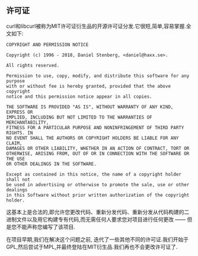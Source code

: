 
## 许可证

curl和libcurl被称为MIT许可证衍生品的开源许可证分发.它很短,简单,容易掌握.全文如下:

```
COPYRIGHT AND PERMISSION NOTICE

Copyright (c) 1996 - 2018, Daniel Stenberg, <daniel@haxx.se>.

All rights reserved.

Permission to use, copy, modify, and distribute this software for any purpose
with or without fee is hereby granted, provided that the above copyright
notice and this permission notice appear in all copies.

THE SOFTWARE IS PROVIDED "AS IS", WITHOUT WARRANTY OF ANY KIND, EXPRESS OR
IMPLIED, INCLUDING BUT NOT LIMITED TO THE WARRANTIES OF MERCHANTABILITY,
FITNESS FOR A PARTICULAR PURPOSE AND NONINFRINGEMENT OF THIRD PARTY RIGHTS. IN
NO EVENT SHALL THE AUTHORS OR COPYRIGHT HOLDERS BE LIABLE FOR ANY CLAIM,
DAMAGES OR OTHER LIABILITY, WHETHER IN AN ACTION OF CONTRACT, TORT OR
OTHERWISE, ARISING FROM, OUT OF OR IN CONNECTION WITH THE SOFTWARE OR THE USE
OR OTHER DEALINGS IN THE SOFTWARE.

Except as contained in this notice, the name of a copyright holder shall not
be used in advertising or otherwise to promote the sale, use or other dealings
in this Software without prior written authorization of the copyright holder.
```

这基本上是合法的,即允许您更改代码、重新分发代码、重新分发从代码构建的二进制文件以及用它构建专有代码,而无需任何人要求您对项目进行任何更改 —— 但是您不能声称您编写了该项目.

在项目早期,我们在解决这个问题之前, 迭代了一些其他不同的许可证.我们开始于GPL,然后尝试于MPL,并最终登陆在MIT衍生品.我们再也不会更改许可证了.
